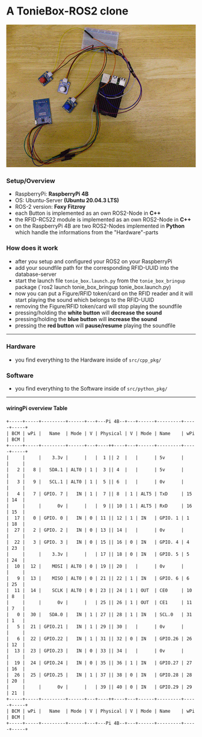 # A TonieBox-ROS2 clone

![setup](setup_image.png)

### Setup/Overview
- RaspberryPi: **RaspberryPi 4B**
- OS: Ubuntu-Server **(Ubuntu 20.04.3 LTS)**
- ROS-2 version: **Foxy Fitzroy**
- each Button is implemented as an own ROS2-Node in **C++**
- the RFID-RC522 module is implemented as an own ROS2-Node in **C++**
- on the RaspberryPi 4B are two ROS2-Nodes implemented in **Python** which handle the informations 
from the "Hardware"-parts

### How does it work
- after you setup and configured your ROS2 on your RaspberryPi
- add your soundfile path for the corresponding RFID-UUID into the database-server
- start the launch file `tonie_box.launch.py` from the `tonie_box_bringup` package 
(`ros2 launch tonie_box_bringup tonie_box.launch.py)
- now you can put a Figure/RFID token/card on the RFID reader and it will start playing the sound which belongs
to the RFID-UUID
- removing the Figure/RFID token/card will stop playing the soundfile
- pressing/holding the **white button** will **decrease the sound**
- pressing/holding the **blue button** will **increase the sound**
- pressing the **red button** will **pause/resume** playing the soundfile

---
### Hardware
- you find everything to the Hardware inside of `src/cpp_pkg/`

### Software
- you find everything to the Software inside of `src/python_pkg/`

---
#### wiringPi overview Table
```
+-----+-----+---------+------+---+---Pi 4B--+---+------+---------+-----+-----+
| BCM | wPi |   Name  | Mode | V | Physical | V | Mode | Name    | wPi | BCM |
+-----+-----+---------+------+---+----++----+---+------+---------+-----+-----+
|     |     |    3.3v |      |   |  1 || 2  |   |      | 5v      |     |     |
|   2 |   8 |   SDA.1 | ALT0 | 1 |  3 || 4  |   |      | 5v      |     |     |
|   3 |   9 |   SCL.1 | ALT0 | 1 |  5 || 6  |   |      | 0v      |     |     |
|   4 |   7 | GPIO. 7 |   IN | 1 |  7 || 8  | 1 | ALT5 | TxD     | 15  | 14  |
|     |     |      0v |      |   |  9 || 10 | 1 | ALT5 | RxD     | 16  | 15  |
|  17 |   0 | GPIO. 0 |   IN | 0 | 11 || 12 | 1 | IN   | GPIO. 1 | 1   | 18  |
|  27 |   2 | GPIO. 2 |   IN | 0 | 13 || 14 |   |      | 0v      |     |     |
|  22 |   3 | GPIO. 3 |   IN | 0 | 15 || 16 | 0 | IN   | GPIO. 4 | 4   | 23  |
|     |     |    3.3v |      |   | 17 || 18 | 0 | IN   | GPIO. 5 | 5   | 24  |
|  10 |  12 |    MOSI | ALT0 | 0 | 19 || 20 |   |      | 0v      |     |     |
|   9 |  13 |    MISO | ALT0 | 0 | 21 || 22 | 1 | IN   | GPIO. 6 | 6   | 25  |
|  11 |  14 |    SCLK | ALT0 | 0 | 23 || 24 | 1 | OUT  | CE0     | 10  | 8   |
|     |     |      0v |      |   | 25 || 26 | 1 | OUT  | CE1     | 11  | 7   |
|   0 |  30 |   SDA.0 |   IN | 1 | 27 || 28 | 1 | IN   | SCL.0   | 31  | 1   |
|   5 |  21 | GPIO.21 |   IN | 1 | 29 || 30 |   |      | 0v      |     |     |
|   6 |  22 | GPIO.22 |   IN | 1 | 31 || 32 | 0 | IN   | GPIO.26 | 26  | 12  |
|  13 |  23 | GPIO.23 |   IN | 0 | 33 || 34 |   |      | 0v      |     |     |
|  19 |  24 | GPIO.24 |   IN | 0 | 35 || 36 | 1 | IN   | GPIO.27 | 27  | 16  |
|  26 |  25 | GPIO.25 |   IN | 1 | 37 || 38 | 0 | IN   | GPIO.28 | 28  | 20  |
|     |     |      0v |      |   | 39 || 40 | 0 | IN   | GPIO.29 | 29  | 21  |
+-----+-----+---------+------+---+----++----+---+------+---------+-----+-----+
| BCM | wPi |   Name  | Mode | V | Physical | V | Mode | Name    | wPi | BCM |
+-----+-----+---------+------+---+---Pi 4B--+---+------+---------+-----+-----+
```
